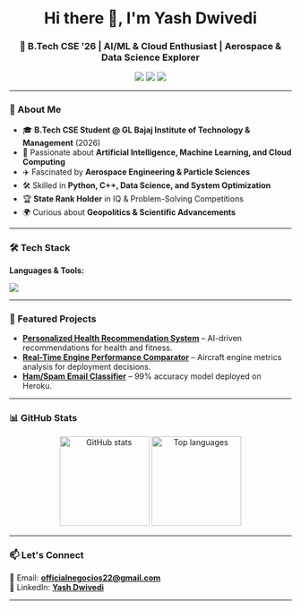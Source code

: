 <!-- Profile Header -->
<h1 align="center">Hi there 👋, I'm Yash Dwivedi</h1>
<h3 align="center">🚀 B.Tech CSE '26 | AI/ML & Cloud Enthusiast | Aerospace & Data Science Explorer</h3>

<!-- Badges -->
<p align="center">
  <a href="mailto:officialnegocios22@gmail.com"><img src="https://img.shields.io/badge/Email-Contact%20Me-blue?style=for-the-badge&logo=gmail"></a>
  <a href="https://www.linkedin.com/in/yash-d-2256662aa"><img src="https://img.shields.io/badge/LinkedIn-Connect%20with%20Me-blue?style=for-the-badge&logo=linkedin"></a>
  <img src="https://komarev.com/ghpvc/?username=Yash-Dwivedi&label=Profile%20Views&color=blue&style=for-the-badge" />
</p>

---

### 🌟 About Me  
- 🎓 **B.Tech CSE Student @ GL Bajaj Institute of Technology & Management** (2026)  
- 🤖 Passionate about **Artificial Intelligence, Machine Learning, and Cloud Computing**  
- ✈️ Fascinated by **Aerospace Engineering & Particle Sciences**  
- 🛠 Skilled in **Python, C++, Data Science, and System Optimization**  
- 🏆 **State Rank Holder** in IQ & Problem-Solving Competitions  
- 🌍 Curious about **Geopolitics & Scientific Advancements**  

---

### 🛠 Tech Stack  

**Languages & Tools:**  
<p>
  <img src="https://skillicons.dev/icons?i=python,cpp,html,css,javascript,react,bootstrap,git,github,mysql,aws" />
</p>

---

### 📌 Featured Projects  

- **[Personalized Health Recommendation System](#)** – AI-driven recommendations for health and fitness.  
- **[Real-Time Engine Performance Comparator](#)** – Aircraft engine metrics analysis for deployment decisions.  
- **[Ham/Spam Email Classifier](#)** – 99% accuracy model deployed on Heroku.  

---

### 📊 GitHub Stats  

<p align="center">
  <img src="https://github-readme-stats.vercel.app/api?username=Yash-Dwivedi&show_icons=true&theme=radical" alt="GitHub stats" height="160" />
  <img src="https://github-readme-stats.vercel.app/api/top-langs/?username=Yash-Dwivedi&layout=compact&theme=radical" alt="Top languages" height="160" />
</p>

---

### 📫 Let's Connect  
📧 Email: **[officialnegocios22@gmail.com](mailto:officialnegocios22@gmail.com)**  
💼 LinkedIn: **[Yash Dwivedi](https://www.linkedin.com/in/yash-d-2256662aa)**  

---
